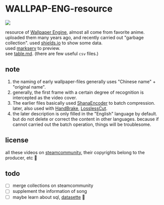 # WALLPAP-ENG-resource

![](https://img.shields.io/steam/collection-files/1865840540?style=flat-square&label=items)

resource of [Wallpaper Engine](https://www.wallpaperengine.io/), almost all come from favorite anime. uploaded them many years ago, and recently carried out "garbage collection".
used [shields.io](https://shields.io/) to show some data.  
used [markserv](https://github.com/markserv/markserv) to preview.  
see [table.md](/table.md). (there are few useful `csv` files.)

## note

1. the naming of early wallpaper-files generally uses "Chinese name" + "original name".
2. generally, the first frame with a certain degree of recognition is intercepted as the video cover.
3. The earlier files basically used [ShanaEncoder](https://sourceforge.net/projects/shanaencoder/) to batch compression. later, also used with [HandBrake](https://handbrake.fr), [LosslessCut](https://github.com/mifi/lossless-cut).
4. the later description is only filled in the "English" language by default. but do not delete or correct the content in other languages. because if cannot carried out the batch operation, things will be troublesome.

## license

all these videos on [steamcommunity](https://steamcommunity.com/), their copyrights belong to the producer, etc 👮

## todo

- [ ] merge collections on steamcommunity
- [ ] supplement the information of song
- [ ] maybe learn about sql, [datasette](https://datasette.io) 🤡